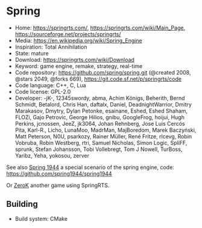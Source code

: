 # Spring

- Home: https://springrts.com/, https://springrts.com/wiki/Main_Page, https://sourceforge.net/projects/springrts/
- Media: https://en.wikipedia.org/wiki/Spring_Engine
- Inspiration: Total Annihilation
- State: mature
- Download: https://springrts.com/wiki/Download
- Keyword: game engine, remake, strategy, real-time
- Code repository: https://github.com/spring/spring.git (@created 2008, @stars 2049, @forks 669), https://git.code.sf.net/p/springrts/code
- Code language: C++, C, Lua
- Code license: GPL-2.0
- Developer: -jK-, 12345swordy, abma, Achim Königs, Beherith, Bernd Schmidt, Betalord, Chris Han, daftalx, Daniel, DeadnightWarrior, Dmitry Marakasov, Dmytry, Dylan Petonke, esainane, Eshed, Eshed Shaham, FLOZi, Gajo Petrovic, George Hilios, gnibu, GoogleFrog, hoijui, Hugh Perkins, jcnossen, JeeZ, jk3064, Johan Rehnberg, Jose Luis Cercós Pita, Karl-R., Licho, LunaMoo, MadrMan, MajBoredom, Marek Baczyński, Matt Peterson, N0U, psarkozy, Rainer Müller, René Fritze, rlcevg, Robin Vobruba, Robin Westberg, rtri, Samuel Nicholas, Simon Logic, SpliFF, sprunk, Stefan Johansson, Tobi Vollebregt, Tom J Nowell, TurBoss, Yaribz, Yeha, yokosou, zerver

See also [Spring 1944](http://spring1944.net/) a special scenario of the spring engine, code: https://github.com/spring1944/spring1944

Or [ZeroK](http://zero-k.info/) another game using SpringRTS.

## Building

- Build system: CMake
